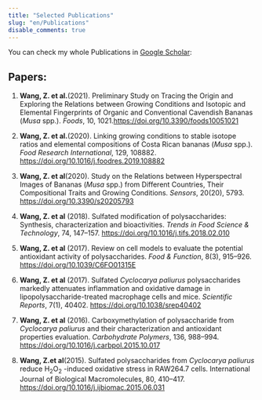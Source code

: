 ```yaml
---
title: "Selected Publications"
slug: "en/Publications"
disable_comments: true
---
```


You can check my whole Publications in [Google Scholar](https://scholar.google.com/citations?user=9kfqtMwAAAAJ&hl=en):

## Papers:

1.  **Wang, Z. et al.**(2021). Preliminary Study on Tracing the Origin and Exploring the Relations between Growing Conditions and Isotopic and Elemental Fingerprints of Organic and Conventional Cavendish Bananas (*Musa* spp.). *Foods*, 10, 1021.https://doi.org/10.3390/foods10051021

2.  **Wang, Z. et al.**(2020). Linking growing conditions to stable isotope ratios and elemental compositions of Costa Rican bananas (*Musa* spp.). *Food Research International*, 129, 108882. https://doi.org/10.1016/j.foodres.2019.108882

3.  **Wang, Z. et al**(2020). Study on the Relations between Hyperspectral Images of Bananas (*Musa* spp.) from Different Countries, Their Compositional Traits and Growing Conditions. *Sensors*, 20(20), 5793. https://doi.org/10.3390/s20205793

4.  **Wang, Z. et al** (2018). Sulfated modification of polysaccharides: Synthesis, characterization and bioactivities. *Trends in Food Science & Technology*, 74, 147–157. https://doi.org/10.1016/j.tifs.2018.02.010

5.  **Wang, Z. et al** (2017). Review on cell models to evaluate the potential antioxidant activity of polysaccharides. *Food & Function*, 8(3), 915–926. https://doi.org/10.1039/C6FO01315E

6.  **Wang, Z. et al** (2017). Sulfated *Cyclocarya paliurus* polysaccharides markedly attenuates inflammation and oxidative damage in lipopolysaccharide-treated macrophage cells and mice. *Scientific Reports*, 7(1), 40402. https://doi.org/10.1038/srep40402

7.  **Wang, Z. et al** (2016). Carboxymethylation of polysaccharide from *Cyclocarya paliurus* and their characterization and antioxidant properties evaluation. *Carbohydrate Polymers*, 136, 988–994. https://doi.org/10.1016/j.carbpol.2015.10.017

8.  **Wang, Z.et al**(2015). Sulfated polysaccharides from *Cyclocarya paliurus* reduce H<sub>2</sub>O<sub>2</sub> -induced oxidative stress in RAW264.7 cells. International Journal of Biological Macromolecules, 80, 410–417. https://doi.org/10.1016/j.ijbiomac.2015.06.031

